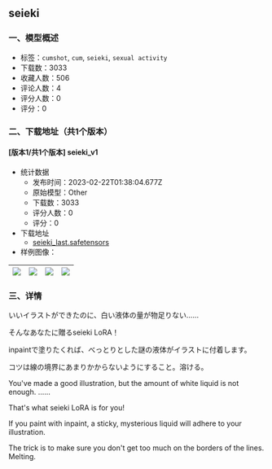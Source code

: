 ## seieki
### 一、模型概述

- 标签：`cumshot`, `cum`, `seieki`, `sexual activity`
- 下载数：3033
- 收藏人数：506
- 评论人数：4
- 评分人数：0
- 评分：0

### 二、下载地址（共1个版本）

#### [版本1/共1个版本] seieki_v1

- 统计数据
  - 发布时间：2023-02-22T01:38:04.677Z
  - 原始模型：Other
  - 下载数：3033
  - 评分人数：0
  - 评分：0
- 下载地址
  - [seieki_last.safetensors](https://civitai.com/api/download/models/13352)
- 样例图像：

| <img src="https://image.civitai.com/xG1nkqKTMzGDvpLrqFT7WA/9a87446c-7096-491b-72f3-ba3db5d93500/width=450/129107.jpeg" /> | <img src="https://image.civitai.com/xG1nkqKTMzGDvpLrqFT7WA/b10902d1-1b10-4fb9-51d5-e891b7b74200/width=450/129171.jpeg" /> | <img src="https://image.civitai.com/xG1nkqKTMzGDvpLrqFT7WA/fd461320-22b2-4bd5-ba84-70a3ff3cb900/width=450/129132.jpeg" /> | <img src="https://image.civitai.com/xG1nkqKTMzGDvpLrqFT7WA/05388841-254e-4550-739d-0865eca82500/width=450/129170.jpeg" /> |
| ---- | ---- | ---- | ---- |


### 三、详情
<p>いいイラストができたのに、白い液体の量が物足りない……</p><p>そんなあなたに贈るseieki LoRA！</p><p>inpaintで塗りたくれば、べっとりとした謎の液体がイラストに付着します。</p><p>コツは線の境界にあまりかからないようにすること。溶ける。</p><p>You've made a good illustration, but the amount of white liquid is not enough. ......</p><p>That's what seieki LoRA is for you!</p><p>If you paint with inpaint, a sticky, mysterious liquid will adhere to your illustration.</p><p>The trick is to make sure you don't get too much on the borders of the lines. Melting.</p><p></p>